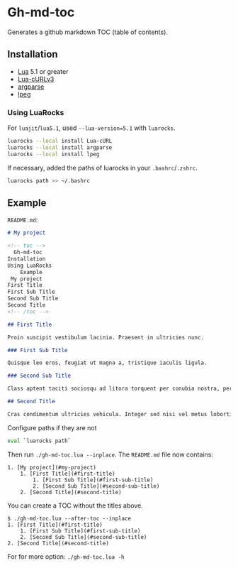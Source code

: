 # Gh-md-toc

Generates a github markdown TOC (table of contents).

## Installation

- [Lua](https://www.lua.org/) 5.1 or greater
- [Lua-cURLv3](https://github.com/Lua-cURL/Lua-cURLv3)
- [argparse](https://github.com/mpeterv/argparse)
- [lpeg](http://www.inf.puc-rio.br/~roberto/lpeg/)

### Using LuaRocks

For `luajit`/`lua5.1`, used `--lua-version=5.1` with `luarocks`.

```bash
luarocks --local install Lua-cURL
luarocks --local install argparse
luarocks --local install lpeg
```

If necessary, added the paths of luarocks in your `.bashrc`/`.zshrc`.

```bash
luarocks path >> ~/.bashrc
```

## Example

`README.md`:

```md
# My project

<!-- toc -->
  Gh-md-toc
Installation
Using LuaRocks
    Example
 My project
First Title
First Sub Title
Second Sub Title
Second Title
<!-- /toc -->

## First Title

Proin suscipit vestibulum lacinia. Praesent in ultricies nunc.

### First Sub Title

Quisque leo eros, feugiat ut magna a, tristique iaculis ligula.

### Second Sub Title

Class aptent taciti sociosqu ad litora torquent per conubia nostra, per inceptos himenaeos.

## Second Title

Cras condimentum ultricies vehicula. Integer sed nisi vel metus lobortis scelerisque eu dapibus magna.
```

Configure paths if they are not

```bash
eval `luarocks path`
```

Then run `./gh-md-toc.lua --inplace`. The `README.md` file now contains:

```
1. [My project](#my-project)
    1. [First Title](#first-title)
        1. [First Sub Title](#first-sub-title)
        2. [Second Sub Title](#second-sub-title)
    2. [Second Title](#second-title)
```

You can create a TOC without the titles above.

```
$ ./gh-md-toc.lua --after-toc --inplace
1. [First Title](#first-title)
    1. [First Sub Title](#first-sub-title)
    2. [Second Sub Title](#second-sub-title)
2. [Second Title](#second-title)
```

For for more option: `./gh-md-toc.lua -h`
